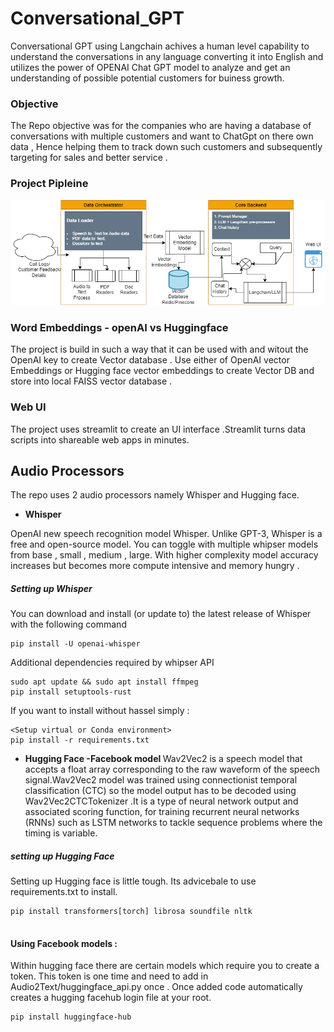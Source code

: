 # Conversational_GPT
Conversational GPT using Langchain achives a human level capability to understand the conversations in any language converting it into English and utilizes the power of  OPENAI Chat GPT model to analyze and get an understanding of possible potential customers for buiness growth.

### Objective 
The Repo objective was for the companies who are having a database of conversations with multiple customers and want to ChatGpt on there own data , Hence helping them to track down such customers and subsequently targeting for sales and better service .

### Project Pipleine 
![Image text](https://github.com/Samarth-991/Conversational_GPT/blob/main/pipeline.png)

### Word Embeddings - openAI vs Huggingface
The project is build in such a way that it can be used with and witout the OpenAI key to create Vector database . Use either of  OpenAI vector Embeddings or Hugging face vector embeddings to create Vector DB and store into local FAISS vector database . 


### Web UI
The project uses streamlit to create an UI interface .Streamlit turns data scripts into shareable web apps in minutes.

## Audio Processors 
The repo uses 2 audio processors namely Whisper and Hugging face.
- <b>Whisper</b>

OpenAI  new speech recognition model  Whisper. Unlike GPT-3, Whisper is a free and open-source model. 
You can toggle with multiple whipser models from base , small , medium , large. With higher complexity model accuracy increases but becomes more compute intensive and memory hungry .

##### Setting up Whisper
 You can download and install (or update to) the latest release of Whisper with the following command
```
pip install -U openai-whisper
````
Additional dependencies required by whipser API
```
sudo apt update && sudo apt install ffmpeg
pip install setuptools-rust

```
If  you want to install without hassel simply :
```
<Setup virtual or Conda environment>
pip install -r requirements.txt
```
- <b>Hugging Face -Facebook model </b> 
Wav2Vec2 is a speech model that accepts a float array corresponding to the raw waveform of the speech signal.Wav2Vec2 model was trained using connectionist temporal classification (CTC) so the model output has to be decoded using Wav2Vec2CTCTokenizer .It is a type of neural network output and associated scoring function, for training recurrent neural networks (RNNs) such as LSTM networks to tackle sequence problems where the timing is variable.

##### setting up Hugging Face 

Setting up Hugging face is little tough. Its advicebale to use requirements.txt to install.
```
pip install transformers[torch] librosa soundfile nltk  
 	
```
#### Using Facebook models :
Within hugging face there are certain models which require you to create a token. This token is one time and need to add in Audio2Text/huggingface_api.py once . Once added code automatically creates a hugging facehub login file at your root.
```
pip install huggingface-hub
```




